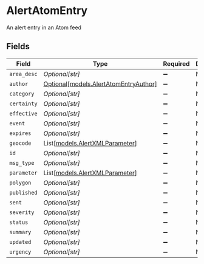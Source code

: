 # AlertAtomEntry

An alert entry in an Atom feed


## Fields

| Field                                                                      | Type                                                                       | Required                                                                   | Description                                                                |
| -------------------------------------------------------------------------- | -------------------------------------------------------------------------- | -------------------------------------------------------------------------- | -------------------------------------------------------------------------- |
| `area_desc`                                                                | *Optional[str]*                                                            | :heavy_minus_sign:                                                         | N/A                                                                        |
| `author`                                                                   | [Optional[models.AlertAtomEntryAuthor]](../models/alertatomentryauthor.md) | :heavy_minus_sign:                                                         | N/A                                                                        |
| `category`                                                                 | *Optional[str]*                                                            | :heavy_minus_sign:                                                         | N/A                                                                        |
| `certainty`                                                                | *Optional[str]*                                                            | :heavy_minus_sign:                                                         | N/A                                                                        |
| `effective`                                                                | *Optional[str]*                                                            | :heavy_minus_sign:                                                         | N/A                                                                        |
| `event`                                                                    | *Optional[str]*                                                            | :heavy_minus_sign:                                                         | N/A                                                                        |
| `expires`                                                                  | *Optional[str]*                                                            | :heavy_minus_sign:                                                         | N/A                                                                        |
| `geocode`                                                                  | List[[models.AlertXMLParameter](../models/alertxmlparameter.md)]           | :heavy_minus_sign:                                                         | N/A                                                                        |
| `id`                                                                       | *Optional[str]*                                                            | :heavy_minus_sign:                                                         | N/A                                                                        |
| `msg_type`                                                                 | *Optional[str]*                                                            | :heavy_minus_sign:                                                         | N/A                                                                        |
| `parameter`                                                                | List[[models.AlertXMLParameter](../models/alertxmlparameter.md)]           | :heavy_minus_sign:                                                         | N/A                                                                        |
| `polygon`                                                                  | *Optional[str]*                                                            | :heavy_minus_sign:                                                         | N/A                                                                        |
| `published`                                                                | *Optional[str]*                                                            | :heavy_minus_sign:                                                         | N/A                                                                        |
| `sent`                                                                     | *Optional[str]*                                                            | :heavy_minus_sign:                                                         | N/A                                                                        |
| `severity`                                                                 | *Optional[str]*                                                            | :heavy_minus_sign:                                                         | N/A                                                                        |
| `status`                                                                   | *Optional[str]*                                                            | :heavy_minus_sign:                                                         | N/A                                                                        |
| `summary`                                                                  | *Optional[str]*                                                            | :heavy_minus_sign:                                                         | N/A                                                                        |
| `updated`                                                                  | *Optional[str]*                                                            | :heavy_minus_sign:                                                         | N/A                                                                        |
| `urgency`                                                                  | *Optional[str]*                                                            | :heavy_minus_sign:                                                         | N/A                                                                        |